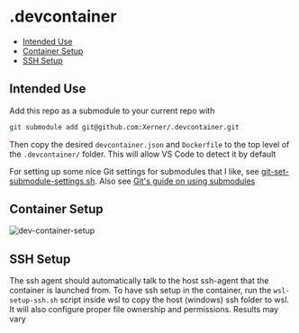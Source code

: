 <!-- omit in toc -->
# .devcontainer

- [Intended Use](#intended-use)
- [Container Setup](#container-setup)
- [SSH Setup](#ssh-setup)

## Intended Use

Add this repo as a submodule to your current repo with 

```sh
git submodule add git@github.com:Xerner/.devcontainer.git
```

Then copy the desired `devcontainer.json` and `Dockerfile` to the top level of the `.devcontainer/` folder. This will allow VS Code to detect it by default

For setting up some nice Git settings for submodules that I like, see [git-set-submodule-settings.sh](https://github.com/Xerner/repos/blob/main/scripts/git-set-submodule-settings.sh). Also see [Git's guide on using submodules](https://git-scm.com/book/en/v2/Git-Tools-Submodules)

## Container Setup

![dev-container-setup](./docs/dev-container-setup.svg)

## SSH Setup

The ssh agent should automatically talk to the host ssh-agent that the container is launched from. To have ssh setup in the container, run the `wsl-setup-ssh.sh` script inside wsl to copy the host (windows) ssh folder to wsl. It will also configure proper file ownership and permissions. Results may vary
